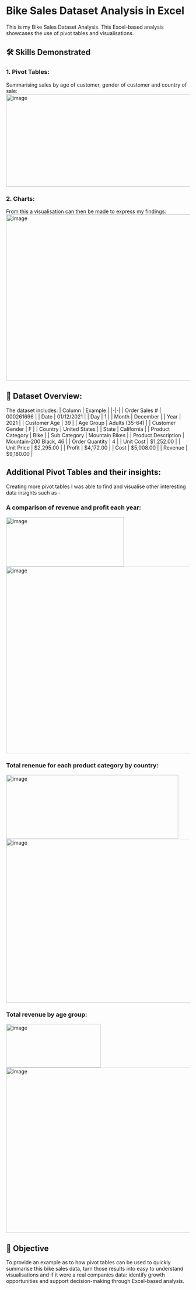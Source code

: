 # Bike Sales Dataset Analysis in Excel
This is my Bike Sales Dataset Analysis. This Excel-based analysis showcases the use of pivot tables and visualisations.

## 🛠️ Skills Demonstrated

### 1. Pivot Tables:

Summarising sales by age of customer, gender of customer and country of sale:
<img width="832" height="253" alt="image" src="https://github.com/user-attachments/assets/55f93ec1-d91b-43c3-993d-223aaf4d001b" />  

### 2. Charts:
From this a visualisation can then be made to express my findings:
<img width="769" height="455" alt="image" src="https://github.com/user-attachments/assets/39f70c46-b4ac-4de7-aa2d-5e5d8e51f926" />  

## 📁 Dataset Overview:
The dataset includes:
| Column | Example |
|-|-|
| Order Sales # | 000261696 |
| Date | 01/12/2021 |
| Day | 1 |
| Month | December |
| Year | 2021 |
| Customer Age | 39 |
| Age Group | Adults (35-64) |
| Customer Gender | F |
| Country | United States |
| State | California |
| Product Category | Bike |
| Sub Category | Mountain Bikes |
| Product Description | Mountain-200 Black, 46 |
| Order Quantity | 4 |
| Unit Cost | $1,252.00 |
| Unit Price | $2,295.00 |
| Profit | $4,172.00 |
| Cost | $5,008.00 |
| Revenue | $9,180.00 |

## Additional Pivot Tables and their insights:
Creating more pivot tables I was able to find and visualise other interesting data insights such as -
### A comparison of revenue and profit each year:
<img width="323" height="135" alt="image" src="https://github.com/user-attachments/assets/27405312-2f48-43b0-8b4b-c70ca2735a89" />
<img width="848" height="510" alt="image" src="https://github.com/user-attachments/assets/c86a304d-ef07-4a4b-9198-3de068d96075" />  

### Total renenue for each product category by country:
<img width="472" height="175" alt="image" src="https://github.com/user-attachments/assets/2e3dbd55-7ba3-411c-9c11-b7ca6874e73c" />
<img width="745" height="447" alt="image" src="https://github.com/user-attachments/assets/9b3ae42b-6f16-4a39-bda0-c485efc982f7" />  

### Total revenue by age group:
<img width="259" height="119" alt="image" src="https://github.com/user-attachments/assets/0ff40268-85e8-4be8-be2b-ec03fe203205" />
<img width="711" height="452" alt="image" src="https://github.com/user-attachments/assets/cfd7aaa2-873f-422a-878c-597a185dbe98" />  

## 🎯 Objective
To provide an example as to how pivot tables can be used to quickly summarise this bike sales data, turn those results into easy to understand visualisations and if it were a real companies data: identify growth opportunities and support decision-making through Excel-based analysis.
